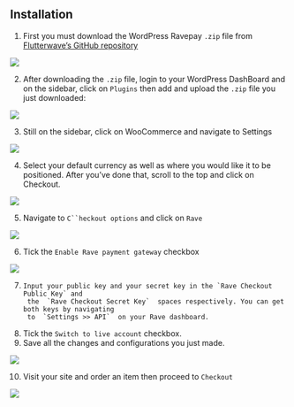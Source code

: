 ## Installation

 1.  First you must download the WordPress Ravepay  `.zip`  file from
      [Flutterwave’s GitHub repository](https://github.com/Flutterwave/wp-rave-payment-forms)



![](https://d2mxuefqeaa7sj.cloudfront.net/s_9F9D8CC812DE0AB26F731BB8B0819DB968ED36D0D61E4BEA6F7B4993F864034A_1522244484505_wordpressplugin_flutterwave.PNG)


 2.  After downloading the  `.zip`  file, login to your WordPress DashBoard and on the sidebar,
      click on `Plugins`  then add and upload the  `.zip`  file you just downloaded:




![](https://files.readme.io/08ee6a9-sc_2.png)

  

   3.  Still on the sidebar, click on WooCommerce and navigate to Settings

  
![](https://files.readme.io/771e167-sc_3.png)




4. Select your default currency as well as where you would like it to be positioned. After you’ve done that, scroll to the top and click on Checkout.


  
![](https://files.readme.io/ad64cbe-sc_5.png)

  
5.  Navigate to `C``heckout options` and click on `Rave`
  
![](https://files.readme.io/a2ded17-sc_6.png)


  6.  Tick the  `Enable Rave payment gateway`  checkbox


![](https://files.readme.io/f6832ca-sc_7.png)


   7.     Input your public key and your secret key in the `Rave Checkout Public Key` and
           the  `Rave Checkout Secret Key`  spaces respectively. You can get both keys by navigating
           to  `Settings >> API`  on your Rave dashboard.
      
   8.   Tick the  `Switch to live account`  checkbox. 
   9.   Save all the changes and configurations you just made.
     

![](https://files.readme.io/532f07d-sc_8.png)


 10.  Visit your site and order an item then proceed to `Checkout`


 ![](https://files.readme.io/e248d1e-sc001.PNG)
